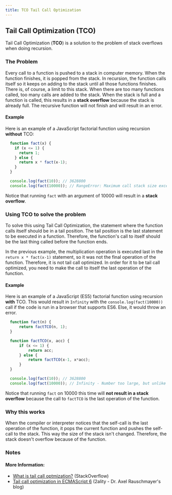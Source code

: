 ```yaml
---
title: TCO Tail Call Optimization
---
```

## Tail Call Optimization (TCO)

Tail Call Optimization (**TCO**) is a solution to the problem of stack overflows when doing recursion.

### The Problem
Every call to a function is pushed to a stack in computer memory. When the function finishes, it is popped from the stack. In recursion, the function calls itself so it keeps on adding to the stack until all those functions finishes. There is, of course, a limit to this stack. When there are too many functions called, too many calls are added to the stack. When the stack is full and a function is called, this results in a **stack overflow** because the stack is already full. The recursive function will not finish and will result in an error.

#### Example
Here is an example of a JavaScript factorial function using recursion **without** TCO:

```javascript
  function fact(x) {
    if (x <= 1) {
      return 1;
    } else {
      return x * fact(x-1);
    }
  }

  console.log(fact(10)); // 3628800
  console.log(fact(10000)); // RangeError: Maximum call stack size exceeded
```

Notice that running `fact` with an argument of 10000 will result in a **stack overflow**.

### Using TCO to solve the problem
To solve this using Tail Call Optimization, the statement where the function calls itself should be in a tail position. The tail position is the last statement to be executed in a function. Therefore, the function's call to itself should be the last thing called before the function ends.

In the previous example, the multiplication operation is executed last in the `return x * fact(x-1)` statement, so it was not the final operation of the function. Therefore, it is not tail call optimized. In order for it to be tail call optimized, you need to make the call to itself the last operation of the function.

#### Example
Here is an example of a JavaScript (ES5) factorial function using recursion **with** TCO.
This would result in `Infinity` with the `console.log(fact(10000))` call if the code is run in a browser that supports ES6. Else, it would throw an error.

```javascript
  function fact(n) {
      return factTCO(n, 1);
  }

  function factTCO(x, acc) {
      if (x <= 1) {
          return acc;
      } else {
          return factTCO(x-1, x*acc);
      }
  }

  console.log(fact(10)); // 3628800
  console.log(fact(10000)); // Infinity - Number too large, but unlike the unoptimized factorial, this does not result in stack overflow.
```

Notice that running `fact` on 10000 this time will **not result in a stack overflow** because the call to `factTCO` is the last operation of the function.

### Why this works
When the compiler or interpreter notices that the self-call is the last operation of the function, it pops the current function and pushes the self-call to the stack. This way the size of the stack isn't changed. Therefore, the stack doesn't overflow because of the function.

### Notes

#### More Information:
- [What is tail call optmization?](https://stackoverflow.com/questions/310974/what-is-tail-call-optimization) (StackOverflow)
- [Tail call optimization in ECMAScript 6](http://2ality.com/2015/06/tail-call-optimization.html) (2ality - Dr. Axel Rauschmayer's blog)
